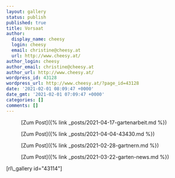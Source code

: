 ```yaml
---
layout: gallery
status: publish
published: true
title: Vorsaat
author:
  display_name: cheesy
  login: cheesy
  email: christine@cheesy.at
  url: http://www.cheesy.at/
author_login: cheesy
author_email: christine@cheesy.at
author_url: http://www.cheesy.at/
wordpress_id: 43128
wordpress_url: http://www.cheesy.at/?page_id=43128
date: '2021-02-01 08:09:47 +0000'
date_gmt: '2021-02-01 07:09:47 +0000'
categories: []
comments: []
---
```

<!-- wp:core-embed/wordpress {"url":"http://www.cheesy.at/2021/04/gartenarbeit/","type":"rich","providerNameSlug":"cheesy-at","className":""} -->
<figure class="wp-block-embed-wordpress wp-block-embed is-type-rich is-provider-cheesy-at">
<div class="wp-block-embed__wrapper">
[Zum Post]({% link _posts/2021-04-17-gartenarbeit.md %})
</div>
</figure>
<!-- /wp:core-embed/wordpress -->
<!-- wp:core-embed/wordpress {"url":"http://www.cheesy.at/2021/04/43430/","type":"rich","providerNameSlug":"cheesy-at","className":""} -->
<figure class="wp-block-embed-wordpress wp-block-embed is-type-rich is-provider-cheesy-at">
<div class="wp-block-embed__wrapper">
[Zum Post]({% link _posts/2021-04-04-43430.md %})
</div>
</figure>
<!-- /wp:core-embed/wordpress -->
<!-- wp:core-embed/wordpress {"url":"http://www.cheesy.at/2021/02/gartnern/","type":"rich","providerNameSlug":"cheesy-at","className":""} -->
<figure class="wp-block-embed-wordpress wp-block-embed is-type-rich is-provider-cheesy-at">
<div class="wp-block-embed__wrapper">
[Zum Post]({% link _posts/2021-02-28-gartnern.md %})
</div>
</figure>
<!-- /wp:core-embed/wordpress -->
<!-- wp:core-embed/wordpress {"url":"http://www.cheesy.at/2021/03/garten-news/","type":"rich","providerNameSlug":"cheesy-at","className":""} -->
<figure class="wp-block-embed-wordpress wp-block-embed is-type-rich is-provider-cheesy-at">
<div class="wp-block-embed__wrapper">
[Zum Post]({% link _posts/2021-03-22-garten-news.md %})
</div>
</figure>
<!-- /wp:core-embed/wordpress -->
<!-- wp:paragraph -->
[rl\_gallery id="43114"]
<!-- /wp:paragraph -->
